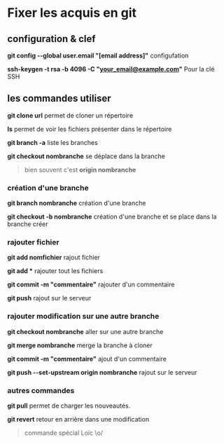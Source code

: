 # Fixer les acquis en git


## configuration & clef


**git config --global user.email "[email address]"** configufation 

**ssh-keygen -t rsa -b 4096 -C "your_email@example.com"** Pour la clé SSH


## les commandes utiliser 


**git clone url** permet de cloner un répertoire

**ls** permet de voir les fichiers présenter dans le répertoire

**git branch -a** liste les branches

**git checkout nombranche** se déplace dans la branche

>bien souvent c'est __origin nombranche__



### création d'une branche 


**git branch nombranche** création d'une branche

**git checkout -b nombranche** création d'une branche et se place dans la branche créer



### rajouter fichier


**git add nomfichier** rajout fichier

__git add *__ rajouter tout les fichiers

**git commit -m "commentaire"** rajouter d'un commentaire

**git push** rajout sur le serveur



### rajouter modification sur une autre branche 

**git checkout nombranche** aller sur une autre branche

**git merge nombranche** merge la branche à cloner

**git commit -m "commentaire"** ajout d'un commentaire

**git push --set-upstream origin nombranche** rajout sur le serveur 


### autres commandes


**git pull** permet de charger les nouveautés.

**git revert** retour en arrière dans une modification 
>commande spécial Loïc \o/

